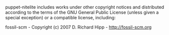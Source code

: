 puppet-nitelite includes works under other copyright notices and distributed
according to the terms of the GNU General Public License (unless given a
special exception) or a compatible license, including:

  fossil-scm - Copyright (c) 2007 D. Richard Hipp - http://fossil-scm.org

